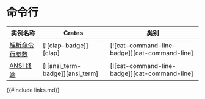 # 命令行

<!--
> [cli.md](https://github.com/rust-lang-nursery/rust-cookbook/blob/master/src/cli.md)
> <br />
> commit - d4e44638ee8b87bb49459980e4eebd3a1d7463c8 - 2018.10.03
-->

| 实例名称 | Crates | 类别 |
|--------|--------|------------|
| [解析命令行参数][ex-clap-basic] | [![clap-badge]][clap] | [![cat-command-line-badge]][cat-command-line] |
| [ANSI 终端][ex-ansi_term-basic] | [![ansi_term-badge]][ansi_term]| [![cat-command-line-badge]][cat-command-line] |

[ex-clap-basic]: cli/arguments.md#parse-command-line-arguments
[ex-ansi_term-basic]: cli/ansi_terminal.md#ansi-terminal

{{#include links.md}}
